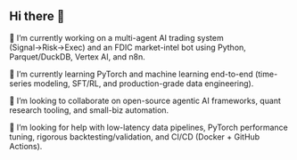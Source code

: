 ## Hi there 👋
🔭 I’m currently working on a multi-agent AI trading system (Signal→Risk→Exec) and an FDIC market-intel bot using Python, Parquet/DuckDB, Vertex AI, and n8n.

🌱 I’m currently learning PyTorch and machine learning end-to-end (time-series modeling, SFT/RL, and production-grade data engineering).

👯 I’m looking to collaborate on open-source agentic AI frameworks, quant research tooling, and small-biz automation.

🤔 I’m looking for help with low-latency data pipelines, PyTorch performance tuning, rigorous backtesting/validation, and CI/CD (Docker + GitHub Actions).
<!--
**jett-takazawa/jett-takazawa** is a ✨ _special_ ✨ repository because its `README.md` (this file) appears on your GitHub profile.

Here are some ideas to get you started:

- 🔭 I’m currently working on ...
- 🌱 I’m currently learning ...
- 👯 I’m looking to collaborate on ...
- 🤔 I’m looking for help with ...
- 💬 Ask me about ...
- 📫 How to reach me: ...
- 😄 Pronouns: ...
- ⚡ Fun fact: ...
-->
